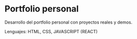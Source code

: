 # Portfolio personal
Desarrollo del portfolio personal con proyectos reales y demos.

Lenguajes: HTML, CSS, JAVASCRIPT (REACT)